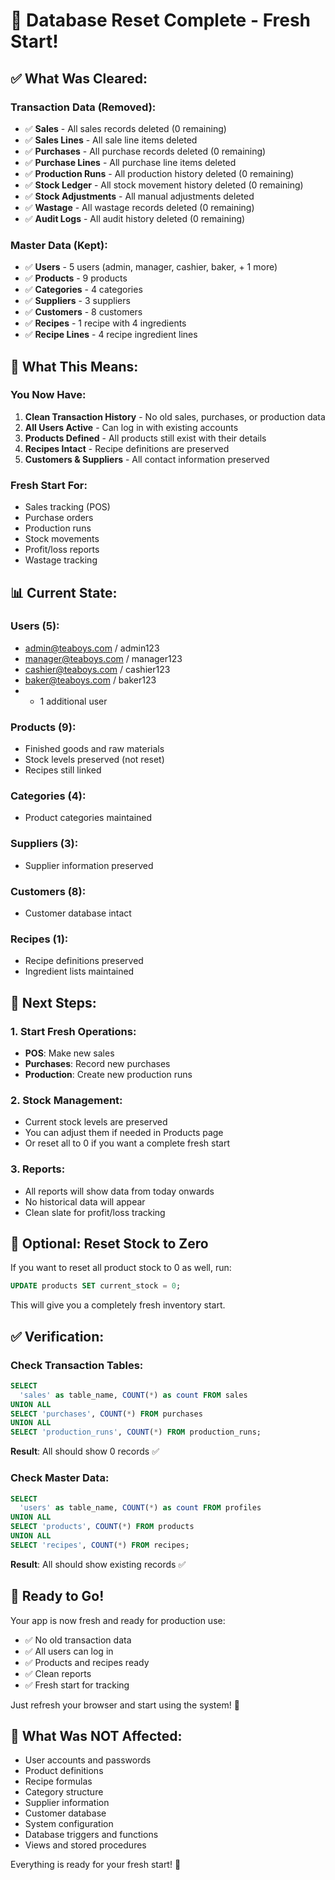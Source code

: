 # 🔄 Database Reset Complete - Fresh Start!

## ✅ What Was Cleared:

### Transaction Data (Removed):
- ✅ **Sales** - All sales records deleted (0 remaining)
- ✅ **Sales Lines** - All sale line items deleted
- ✅ **Purchases** - All purchase records deleted (0 remaining)
- ✅ **Purchase Lines** - All purchase line items deleted
- ✅ **Production Runs** - All production history deleted (0 remaining)
- ✅ **Stock Ledger** - All stock movement history deleted (0 remaining)
- ✅ **Stock Adjustments** - All manual adjustments deleted
- ✅ **Wastage** - All wastage records deleted (0 remaining)
- ✅ **Audit Logs** - All audit history deleted (0 remaining)

### Master Data (Kept):
- ✅ **Users** - 5 users (admin, manager, cashier, baker, + 1 more)
- ✅ **Products** - 9 products
- ✅ **Categories** - 4 categories
- ✅ **Suppliers** - 3 suppliers
- ✅ **Customers** - 8 customers
- ✅ **Recipes** - 1 recipe with 4 ingredients
- ✅ **Recipe Lines** - 4 recipe ingredient lines

## 🎯 What This Means:

### You Now Have:
1. **Clean Transaction History** - No old sales, purchases, or production data
2. **All Users Active** - Can log in with existing accounts
3. **Products Defined** - All products still exist with their details
4. **Recipes Intact** - Recipe definitions are preserved
5. **Customers & Suppliers** - All contact information preserved

### Fresh Start For:
- Sales tracking (POS)
- Purchase orders
- Production runs
- Stock movements
- Profit/loss reports
- Wastage tracking

## 📊 Current State:

### Users (5):
- admin@teaboys.com / admin123
- manager@teaboys.com / manager123
- cashier@teaboys.com / cashier123
- baker@teaboys.com / baker123
- + 1 additional user

### Products (9):
- Finished goods and raw materials
- Stock levels preserved (not reset)
- Recipes still linked

### Categories (4):
- Product categories maintained

### Suppliers (3):
- Supplier information preserved

### Customers (8):
- Customer database intact

### Recipes (1):
- Recipe definitions preserved
- Ingredient lists maintained

## 🚀 Next Steps:

### 1. Start Fresh Operations:
- **POS**: Make new sales
- **Purchases**: Record new purchases
- **Production**: Create new production runs

### 2. Stock Management:
- Current stock levels are preserved
- You can adjust them if needed in Products page
- Or reset all to 0 if you want a complete fresh start

### 3. Reports:
- All reports will show data from today onwards
- No historical data will appear
- Clean slate for profit/loss tracking

## 🔧 Optional: Reset Stock to Zero

If you want to reset all product stock to 0 as well, run:

```sql
UPDATE products SET current_stock = 0;
```

This will give you a completely fresh inventory start.

## ✅ Verification:

### Check Transaction Tables:
```sql
SELECT 
  'sales' as table_name, COUNT(*) as count FROM sales
UNION ALL
SELECT 'purchases', COUNT(*) FROM purchases
UNION ALL
SELECT 'production_runs', COUNT(*) FROM production_runs;
```

**Result**: All should show 0 records ✅

### Check Master Data:
```sql
SELECT 
  'users' as table_name, COUNT(*) as count FROM profiles
UNION ALL
SELECT 'products', COUNT(*) FROM products
UNION ALL
SELECT 'recipes', COUNT(*) FROM recipes;
```

**Result**: All should show existing records ✅

## 🎉 Ready to Go!

Your app is now fresh and ready for production use:
- ✅ No old transaction data
- ✅ All users can log in
- ✅ Products and recipes ready
- ✅ Clean reports
- ✅ Fresh start for tracking

Just refresh your browser and start using the system! 🚀

## 📝 What Was NOT Affected:

- User accounts and passwords
- Product definitions
- Recipe formulas
- Category structure
- Supplier information
- Customer database
- System configuration
- Database triggers and functions
- Views and stored procedures

Everything is ready for your fresh start! 🎯
